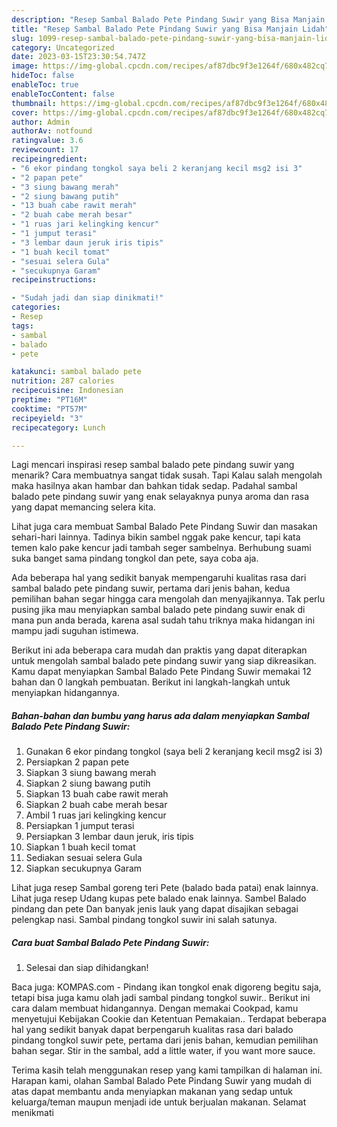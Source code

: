 ```yaml
---
description: "Resep Sambal Balado Pete Pindang Suwir yang Bisa Manjain Lidah"
title: "Resep Sambal Balado Pete Pindang Suwir yang Bisa Manjain Lidah"
slug: 1099-resep-sambal-balado-pete-pindang-suwir-yang-bisa-manjain-lidah
category: Uncategorized
date: 2023-03-15T23:30:54.747Z
image: https://img-global.cpcdn.com/recipes/af87dbc9f3e1264f/680x482cq70/sambal-balado-pete-pindang-suwir-foto-resep-utama.jpg
hideToc: false
enableToc: true
enableTocContent: false
thumbnail: https://img-global.cpcdn.com/recipes/af87dbc9f3e1264f/680x482cq70/sambal-balado-pete-pindang-suwir-foto-resep-utama.jpg
cover: https://img-global.cpcdn.com/recipes/af87dbc9f3e1264f/680x482cq70/sambal-balado-pete-pindang-suwir-foto-resep-utama.jpg
author: Admin
authorAv: notfound
ratingvalue: 3.6
reviewcount: 17
recipeingredient:
- "6 ekor pindang tongkol saya beli 2 keranjang kecil msg2 isi 3"
- "2 papan pete"
- "3 siung bawang merah"
- "2 siung bawang putih"
- "13 buah cabe rawit merah"
- "2 buah cabe merah besar"
- "1 ruas jari kelingking kencur"
- "1 jumput terasi"
- "3 lembar daun jeruk iris tipis"
- "1 buah kecil tomat"
- "sesuai selera Gula"
- "secukupnya Garam"
recipeinstructions:

- "Sudah jadi dan siap dinikmati!"
categories:
- Resep
tags:
- sambal
- balado
- pete

katakunci: sambal balado pete 
nutrition: 287 calories
recipecuisine: Indonesian
preptime: "PT16M"
cooktime: "PT57M"
recipeyield: "3"
recipecategory: Lunch

---
```



Lagi mencari inspirasi resep sambal balado pete pindang suwir yang menarik? Cara membuatnya sangat tidak susah. Tapi Kalau salah mengolah maka hasilnya akan hambar dan bahkan tidak sedap. Padahal sambal balado pete pindang suwir yang enak selayaknya punya aroma dan rasa yang dapat memancing selera kita.


Lihat juga cara membuat Sambal Balado Pete Pindang Suwir dan masakan sehari-hari lainnya. Tadinya bikin sambel nggak pake kencur, tapi kata temen kalo pake kencur jadi tambah seger sambelnya. Berhubung suami suka banget sama pindang tongkol dan pete, saya coba aja.

Ada beberapa hal yang sedikit banyak mempengaruhi kualitas rasa dari sambal balado pete pindang suwir, pertama dari jenis bahan, kedua pemilihan bahan segar hingga cara mengolah dan menyajikannya. Tak perlu pusing jika mau menyiapkan sambal balado pete pindang suwir enak di mana pun anda berada, karena asal sudah tahu triknya maka hidangan ini mampu jadi suguhan istimewa.


Berikut ini ada beberapa cara mudah dan praktis yang dapat diterapkan untuk mengolah sambal balado pete pindang suwir yang siap dikreasikan. Kamu dapat menyiapkan Sambal Balado Pete Pindang Suwir memakai 12 bahan dan 0 langkah pembuatan. Berikut ini langkah-langkah untuk menyiapkan hidangannya.

<!--inarticleads1-->

##### Bahan-bahan dan bumbu yang harus ada dalam menyiapkan Sambal Balado Pete Pindang Suwir:

1. Gunakan 6 ekor pindang tongkol (saya beli 2 keranjang kecil msg2 isi 3)
1. Persiapkan 2 papan pete
1. Siapkan 3 siung bawang merah
1. Siapkan 2 siung bawang putih
1. Siapkan 13 buah cabe rawit merah
1. Siapkan 2 buah cabe merah besar
1. Ambil 1 ruas jari kelingking kencur
1. Persiapkan 1 jumput terasi
1. Persiapkan 3 lembar daun jeruk, iris tipis
1. Siapkan 1 buah kecil tomat
1. Sediakan sesuai selera Gula
1. Siapkan secukupnya Garam


Lihat juga resep Sambal goreng teri Pete (balado bada patai) enak lainnya. Lihat juga resep Udang kupas pete balado enak lainnya. Sambel Balado pindang dan pete Dan banyak jenis lauk yang dapat disajikan sebagai pelengkap nasi. Sambal pindang tongkol suwir ini salah satunya. 

<!--inarticleads2-->

##### Cara buat Sambal Balado Pete Pindang Suwir:


1. Selesai dan siap dihidangkan!

Baca juga: KOMPAS.com - Pindang ikan tongkol enak digoreng begitu saja, tetapi bisa juga kamu olah jadi sambal pindang tongkol suwir.. Berikut ini cara dalam membuat hidangannya. Dengan memakai Cookpad, kamu menyetujui Kebijakan Cookie dan Ketentuan Pemakaian.. Terdapat beberapa hal yang sedikit banyak dapat berpengaruh kualitas rasa dari balado pindang tongkol suwir pete, pertama dari jenis bahan, kemudian pemilihan bahan segar. Stir in the sambal, add a little water, if you want more sauce. 

Terima kasih telah menggunakan resep yang kami tampilkan di halaman ini. Harapan kami, olahan Sambal Balado Pete Pindang Suwir yang mudah di atas dapat membantu anda menyiapkan makanan yang sedap untuk keluarga/teman maupun menjadi ide untuk berjualan makanan. Selamat menikmati
